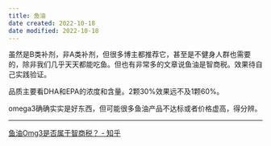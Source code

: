 ```yaml
---
title: 鱼油
date created: 2022-10-18
date modified: 2022-10-18
---
```


虽然是B类补剂，非A类补剂，但很多博主都推荐它，甚至是不健身人群也需要的，除非我们几乎天天都能吃鱼。但也有非常多的文章说鱼油是智商税。效果待自己实践验证。

品质主要看DHA和EPA的浓度和含量。2颗30%效果远不及1颗60%。

omega3确确实实是好东西，但可能很多鱼油产品不达标或者价格虚高，得分辨。

---

[鱼油Omg3是否属于智商税？ - 知乎](https://www.zhihu.com/question/444993414/answer/2554988757)
